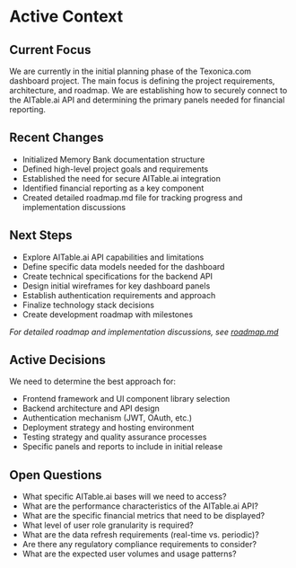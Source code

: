 # Active Context

## Current Focus
We are currently in the initial planning phase of the Texonica.com dashboard project. The main focus is defining the project requirements, architecture, and roadmap. We are establishing how to securely connect to the AITable.ai API and determining the primary panels needed for financial reporting.

## Recent Changes
- Initialized Memory Bank documentation structure
- Defined high-level project goals and requirements
- Established the need for secure AITable.ai integration
- Identified financial reporting as a key component
- Created detailed roadmap.md file for tracking progress and implementation discussions

## Next Steps
- Explore AITable.ai API capabilities and limitations
- Define specific data models needed for the dashboard
- Create technical specifications for the backend API
- Design initial wireframes for key dashboard panels
- Establish authentication requirements and approach
- Finalize technology stack decisions
- Create development roadmap with milestones

*For detailed roadmap and implementation discussions, see [roadmap.md](roadmap.md)*

## Active Decisions
We need to determine the best approach for:
- Frontend framework and UI component library selection
- Backend architecture and API design
- Authentication mechanism (JWT, OAuth, etc.)
- Deployment strategy and hosting environment
- Testing strategy and quality assurance processes
- Specific panels and reports to include in initial release

## Open Questions
- What specific AITable.ai bases will we need to access?
- What are the performance characteristics of the AITable.ai API?
- What are the specific financial metrics that need to be displayed?
- What level of user role granularity is required?
- What are the data refresh requirements (real-time vs. periodic)?
- Are there any regulatory compliance requirements to consider?
- What are the expected user volumes and usage patterns? 